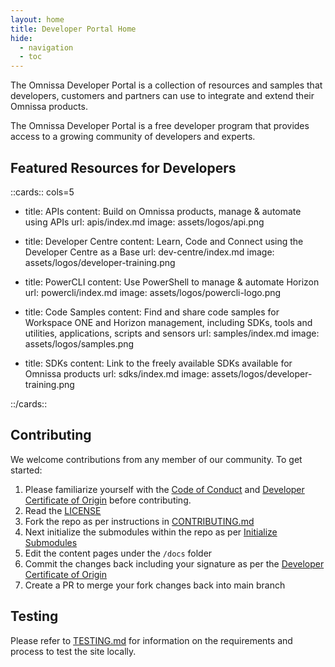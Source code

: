 ```yaml
---
layout: home
title: Developer Portal Home
hide:
  - navigation
  - toc
---
```


The Omnissa Developer Portal is a collection of resources and samples that developers, customers and partners can use to integrate and extend their Omnissa products.

The Omnissa Developer Portal is a free developer program that provides access to a growing community of developers and experts.

## Featured Resources for Developers

::cards:: cols=5

- title: APIs
  content: Build on Omnissa products, manage & automate using APIs
  url: apis/index.md
  image: assets/logos/api.png

- title: Developer Centre
  content: Learn, Code and Connect using the Developer Centre as a Base
  url: dev-centre/index.md
  image: assets/logos/developer-training.png

- title: PowerCLI
  content: Use PowerShell to manage & automate Horizon
  url: powercli/index.md
  image: assets/logos/powercli-logo.png

- title: Code Samples
  content: Find and share code samples for Workspace ONE and Horizon management, including SDKs, tools and utilities, applications, scripts and sensors
  url: samples/index.md
  image: assets/logos/samples.png

- title: SDKs
  content: Link to the freely available SDKs available for Omnissa products
  url: sdks/index.md
  image: assets/logos/developer-training.png

::/cards::

<!-- - title: Terraform
  content: Infrastructure as code for Omnissa Products
  url: terraform/index.md
  image: assets/logos/HashiCorpTerraform-logo.png -->

## Contributing

We welcome contributions from any member of our community. To get started:

1. Please familiarize yourself with the [Code of Conduct](https://github.com/euc-dev/.github/blob/main/CODE_OF_CONDUCT.md) and [Developer Certificate of Origin](https://github.com/euc-dev/.github/blob/main/Developer%20Certificate%20of%20Origin.md) before contributing.
2. Read the [LICENSE](https://github.com/euc-dev/.github/blob/main/LICENSE)
3. Fork the repo as per instructions in [CONTRIBUTING.md](https://github.com/euc-dev/.github/blob/main/CONTRIBUTING.md)
4. Next initialize the submodules within the repo as per [Initialize Submodules](https://github.com/euc-dev/.github/blob/main/README.md#initializing-submodules)
5. Edit the content pages under the `/docs` folder
6. Commit the changes back including your signature as per the [Developer Certificate of Origin](https://github.com/euc-dev/.github/blob/main/Developer%20Certificate%20of%20Origin.md)
7. Create a PR to merge your fork changes back into main branch

## Testing

Please refer to [TESTING.md](https://github.com/euc-dev/.github/blob/main/TESTING.md) for information on the requirements and process to test the site locally.
